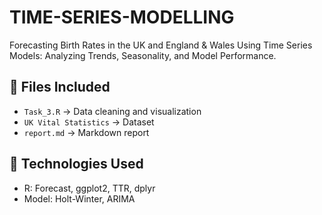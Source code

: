# TIME-SERIES-MODELLING
Forecasting Birth Rates in the UK and England &amp; Wales Using Time Series  Models: Analyzing Trends, Seasonality, and Model Performance.

## 📂 Files Included  
- `Task_3.R` → Data cleaning and visualization  
- `UK Vital Statistics` → Dataset  
- `report.md` → Markdown report

## 🔹 Technologies Used  
- R: Forecast, ggplot2, TTR, dplyr
- Model: Holt-Winter, ARIMA


